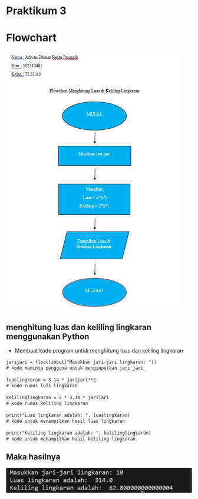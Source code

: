 # Praktikum 3
# Flowchart
![Alt text](image22.png)

## menghitung luas dan keliling lingkaran menggunakan Python

* Membuat kode program untuk
menghitung luas dan keliling
lingkaran

````
jarijari = float(input("Masukkan jari-jari lingkaran: ")) 
# kode meminta pengguna untuk menginputkan jari jari

luaslingkaran = 3.14 * jarijari**2  
# kode rumus luas lingkaran

kelilinglingkaran = 2 * 3.14 * jarijari 
# kode rumus keliling lingkaran

print("Luas lingkaran adalah: ", luaslingkaran)
# kode untuk menampilkan hasil luas lingkaran

print("Keliling lingkaran adalah: ", kelilinglingkaran)
# kode untuk menampilkan hasil keliling lingkaran
````
## Maka hasilnya
![Alt text](image-2.png)

